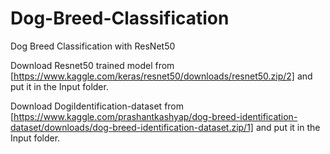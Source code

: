 # Dog-Breed-Classification
Dog Breed Classification with ResNet50



Download Resnet50 trained model from [https://www.kaggle.com/keras/resnet50/downloads/resnet50.zip/2] and put it in the Input folder.

Download DogiIdentification-dataset from [https://www.kaggle.com/prashantkashyap/dog-breed-identification-dataset/downloads/dog-breed-identification-dataset.zip/1] and put it in the Input folder.


